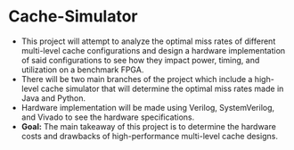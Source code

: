 # Cache-Simulator
- This project will attempt to analyze the optimal miss rates of different multi-level cache configurations and design a hardware implementation of said configurations to see how they impact power, timing, and utilization on a benchmark FPGA. 
- There will be two main branches of the project which include a high-level cache simulator that will determine the optimal miss rates made in Java and Python.
- Hardware implementation will be made using Verilog, SystemVerilog, and Vivado to see the hardware specifications. 
- **Goal:** The main takeaway of this project is to determine the hardware costs and drawbacks of high-performance multi-level cache designs. 
